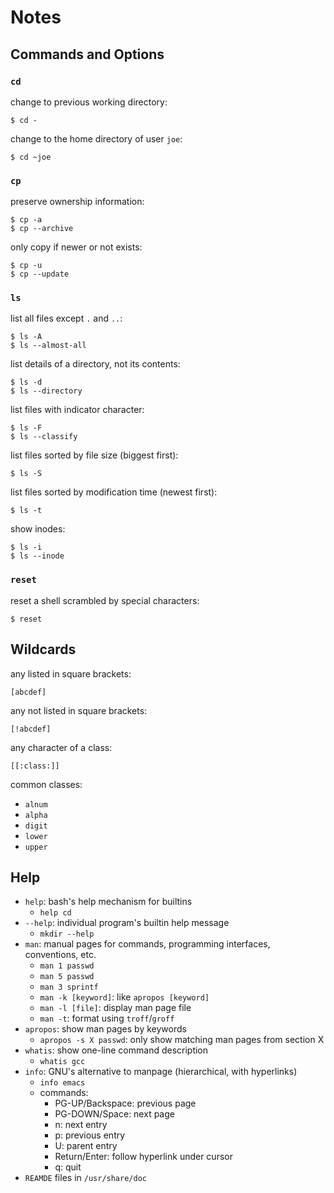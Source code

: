 # Notes

## Commands and Options

### `cd`

change to previous working directory:

    $ cd -

change to the home directory of user `joe`:

    $ cd ~joe

### `cp`

preserve ownership information:

    $ cp -a
    $ cp --archive

only copy if newer or not exists:

    $ cp -u
    $ cp --update

### `ls`

list all files except `.` and `..`:

    $ ls -A
    $ ls --almost-all

list details of a directory, not its contents:

    $ ls -d
    $ ls --directory

list files with indicator character:

    $ ls -F
    $ ls --classify

list files sorted by file size (biggest first):

    $ ls -S

list files sorted by modification time (newest first):

    $ ls -t

show inodes:

    $ ls -i
    $ ls --inode

### `reset`

reset a shell scrambled by special characters:

    $ reset

## Wildcards

any listed in square brackets:

    [abcdef]

any not listed in square brackets:

    [!abcdef]

any character of a class:

    [[:class:]]

common classes:

- `alnum`
- `alpha`
- `digit`
- `lower`
- `upper`

## Help

- `help`: bash's help mechanism for builtins
    - `help cd`
- `--help`: individual program's builtin help message
    - `mkdir --help`
- `man`: manual pages for commands, programming interfaces, conventions, etc.
    - `man 1 passwd`
    - `man 5 passwd`
    - `man 3 sprintf`
    - `man -k [keyword]`: like `apropos [keyword]`
    - `man -l [file]`: display man page file
    - `man -t`: format using `troff`/`groff`
- `apropos`: show man pages by keywords
    - `apropos -s X passwd`: only show matching man pages from section X
- `whatis`: show one-line command description
    - `whatis gcc`
- `info`: GNU's alternative to manpage (hierarchical, with hyperlinks)
    - `info emacs`
    - commands:
        - PG-UP/Backspace: previous page
        - PG-DOWN/Space: next page
        - n: next entry
        - p: previous entry
        - U: parent entry
        - Return/Enter: follow hyperlink under cursor
        - q: quit
- `REAMDE` files in `/usr/share/doc`

